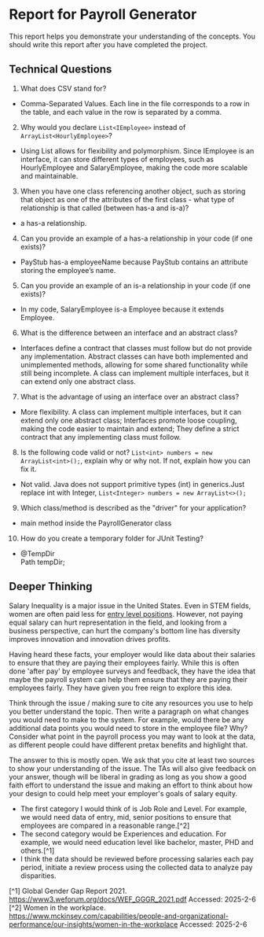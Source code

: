 # Report for Payroll Generator

This report helps you demonstrate your understanding of the concepts. You should write this report after you have completed the project. 

## Technical Questions

1. What does CSV stand for?
* Comma-Separated Values. Each line in the file corresponds to a row in the table, and each value in the row is separated by a comma.

2. Why would you declare `List<IEmployee>` instead of `ArrayList<HourlyEmployee>`?
* Using List<IEmployee> allows for flexibility and polymorphism. Since IEmployee is an interface, it can store different types of employees, such as HourlyEmployee and SalaryEmployee, making the code more scalable and maintainable.

3. When you have one class referencing another object, such as storing that object as one of the attributes of the first class - what type of relationship is that called (between has-a and is-a)?
* a has-a relationship.
4. Can you provide an example of a has-a relationship in your code (if one exists)?
* PayStub has-a employeeName because PayStub contains an attribute storing the employee’s name.

5. Can you provide an example of an is-a relationship in your code (if one exists)?
* In my code, SalaryEmployee is-a Employee because it extends Employee.

6. What is the difference between an interface and an abstract class?
* Interfaces define a contract that classes must follow but do not provide any implementation. Abstract classes can have both implemented and unimplemented methods, allowing for some shared functionality while still being incomplete. A class can implement multiple interfaces, but it can extend only one abstract class.

7. What is the advantage of using an interface over an abstract class?
* More flexibility. A class can implement multiple interfaces, but it can extend only one abstract class; Interfaces promote loose coupling, making the code easier to maintain and extend; They define a strict contract that any implementing class must follow.
8. Is the following code valid or not? `List<int> numbers = new ArrayList<int>();`, explain why or why not. If not, explain how you can fix it. 
* Not valid. Java does not support primitive types (int) in generics.Just replace int with Integer, `List<Integer> numbers = new ArrayList<>();`
9. Which class/method is described as the "driver" for your application?
* main method inside the PayrollGenerator class
10. How do you create a temporary folder for JUnit Testing? 
* @TempDir  
  Path tempDir;

## Deeper Thinking 

Salary Inequality is a major issue in the United States. Even in STEM fields, women are often paid less for [entry level positions](https://www.gsb.stanford.edu/insights/whats-behind-pay-gap-stem-jobs). However, not paying equal salary can hurt representation in the field, and looking from a business perspective, can hurt the company's bottom line has diversity improves innovation and innovation drives profits. 

Having heard these facts, your employer would like data about their salaries to ensure that they are paying their employees fairly. While this is often done 'after pay' by employee surveys and feedback, they have the idea that maybe the payroll system can help them ensure that they are paying their employees fairly. They have given you free reign to explore this idea.

Think through the issue / making sure to cite any resources you use to help you better understand the topic. Then write a paragraph on what changes you would need to make to the system. For example, would there be any additional data points you would need to store in the employee file? Why? Consider what point in the payroll process you may want to look at the data, as different people could have different pretax benefits and highlight that. 

The answer to this is mostly open. We ask that you cite at least two sources to show your understanding of the issue. The TAs will also give feedback on your answer, though will be liberal in grading as long as you show a good faith effort to understand the issue and making an effort to think about how your design to could help meet your employer's goals of salary equity. 

* The first category I would think of is Job Role and Level. For example, we would need data of entry, mid, senior positions to ensure that employees are compared in a reasonable range.[^2]
* The second category would be Experiences and education. For example, we would need education level like bachelor, master, PHD and others.[^1]
* I think the data should be reviewed before processing salaries each pay period, initiate a review process using the collected data to analyze pay disparities. 

[^1] Global Gender Gap Report 2021. https://www3.weforum.org/docs/WEF_GGGR_2021.pdf  Accessed: 2025-2-6
[^2] Women in the workplace. https://www.mckinsey.com/capabilities/people-and-organizational-performance/our-insights/women-in-the-workplace  Accessed: 2025-2-6

